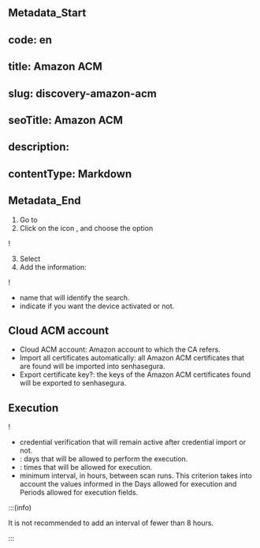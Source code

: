 ## Metadata_Start 
## code: en
## title: Amazon ACM 
## slug: discovery-amazon-acm 
## seoTitle: Amazon ACM 
## description:  
## contentType: Markdown 
## Metadata_End
1. Go to 
2. Click on the icon , and choose the option 

!

3. Select 
4. Add the information:

!

-  name that will identify the search.
-  indicate if you want the device activated or not.

## Cloud ACM account

- Cloud ACM account: Amazon account to which the CA refers.
- Import all certificates automatically: all Amazon ACM certificates that are found will be imported into senhasegura.
- Export certificate key?: the keys of the Amazon ACM certificates found will be exported to senhasegura.

## Execution

!

-  credential verification that will remain active after credential import or not.
- : days that will be allowed to perform the execution.
- : times that will be allowed for execution.
-  minimum interval, in hours, between scan runs. This criterion takes into account the values informed in the Days allowed for execution and Periods allowed for execution fields.

:::(info)

It is not recommended to add an interval of fewer than 8 hours.

:::